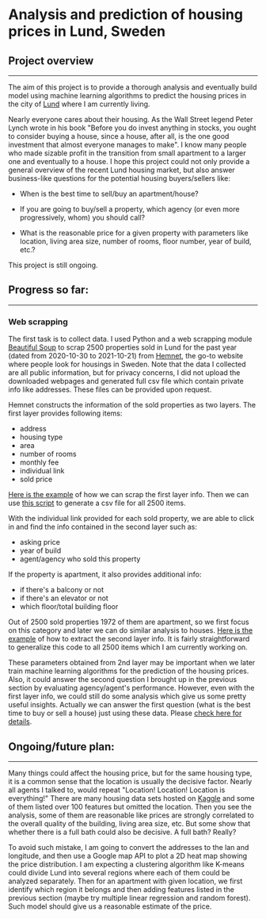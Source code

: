 # Analysis and prediction of housing prices in Lund, Sweden

## Project overview
___
The aim of this project is to provide a thorough analysis and eventually
build model using machine learning algorithms to predict the housing prices in 
the city of [Lund](https://en.wikipedia.org/wiki/Lund) where I am currently 
living. 

Nearly everyone cares about their housing. As the Wall Street legend 
Peter Lynch wrote in his book "Before you do invest anything in stocks, you 
ought to consider buying a house, since a house, after all, is the one good 
investment that almost everyone manages to make". I know many people who 
made sizable profit in the transition from small apartment to a larger one 
and eventually to a house. I hope this project could not only provide a general 
overview of the recent Lund housing market, but also answer business-like questions for the potential housing buyers/sellers like:

* When is the best time to sell/buy an apartment/house?
* If you are going to buy/sell a property, which agency (or even more 
  progressively, whom) 
  you should call?
  
* What is the reasonable price for a given property with parameters like 
  location, living area size, number of rooms, floor number, year of build, 
  etc.?


This project is still ongoing.

## Progress so far:
___

### Web scrapping

The first task is to collect data. I used Python and a web scrapping module 
[Beautiful Soup](https://www.crummy.com/software/BeautifulSoup/bs4/doc/) to 
scrap 2500 properties sold in Lund for the past year (dated from 2020-10-30 to 
2021-10-21) from [Hemnet](https://www.hemnet.se/), the go-to website where people look for housings 
in Sweden. Note that the data I collected are all public information, but for 
privacy concerns, I did not upload the downloaded webpages and generated full csv file 
which contain private info like addresses. These files can be provided upon 
request. 

Hemnet constructs the information of the sold properties as two layers. The 
first layer provides following items:
* address
* housing type
* area
* number of rooms
* monthly fee
* individual link
* sold price

[Here is the example]() of how we can scrap the first layer info. Then we 
can use [this script]() to generate a csv file for all 2500 items.  

With the individual link provided for each sold property, we 
are able to click in and find the info contained in the second layer such as:
* asking price
* year of build
* agent/agency who sold this property

If the property is apartment, it also provides additional info:
* if there's a balcony or not
* if there's an elevator or not
* which floor/total building floor

Out of 2500 sold properties 1972 of them are apartment, so we first 
focus on this category and later we can do similar analysis to houses. 
[Here is the example]() of how to extract the second layer info. 
It is fairly straightforward to generalize this code to all 2500 items which I 
am currently working on.

These parameters obtained from 2nd layer may be important when we later train 
machine learning 
algorithms for the prediction of the housing prices. Also, it could answer 
the second question I brought up in the previous section by evaluating 
agency/agent's performance. However, even with the 
first layer info, we could still do some analysis which give us some pretty 
useful insights. Actually we can answer the first question (what is the best 
time to buy or sell a house) just using these data. Please 
[check here for details]().

## Ongoing/future plan:
___
Many things could affect the housing price, but for the same housing type,
   it is a common sense that 
   the location is usually the decisive factor. Nearly all agents I talked to, would repeat "Location! Location!
    Location is everything!" There are many housing data sets hosted on 
   [Kaggle](https://www.kaggle.com/) and some of them listed over 100 
   features but omitted the location. Then you see the analysis, some of 
   them are reasonable like prices are strongly correlated to the overall 
   quality of the building, living area size, etc. But some show that whether 
   there is a full bath could also be decisive. A full bath? Really? 
   
To avoid such mistake, I am going to convert the addresses to the lan and 
longitude, and then use a Google map API to plot a 2D heat map showing the price
distribution. I am expecting a clustering algorithm like 
K-means could divide Lund into several regions where each of them could be 
analyzed separately. Then for an apartment with given location, we first 
identify which region it belongs and then adding features listed in the 
previous section (maybe try multiple linear regression and random forest). 
Such model should give us a reasonable estimate of the price.  








